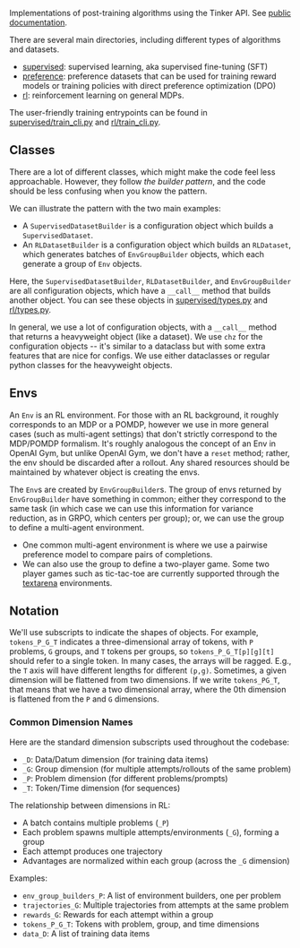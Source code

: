 Implementations of post-training algorithms using the Tinker API. See [public documentation](https://tinker-docs.thinkingmachines.dev/cookbook).

There are several main directories, including different types of algorithms and datasets.

- [supervised](tinker_cookbook/supervised): supervised learning, aka supervised fine-tuning (SFT)
- [preference](tinker_cookbook/preference): preference datasets that can be used for training reward models or training policies with direct preference optimization (DPO)
- [rl](tinker_cookbook/rl): reinforcement learning on general MDPs.

The user-friendly training entrypoints can be found in [supervised/train_cli.py](tinker_cookbook/supervised/train_cli.py) and [rl/train_cli.py](tinker_cookbook/rl/train_cli.py).

## Classes

There are a lot of different classes, which might make the code feel less approachable. However, they follow *the builder pattern*, and the code should be less confusing when you know the pattern.

We can illustrate the pattern with the two main examples:

- A `SupervisedDatasetBuilder` is a configuration object which builds a `SupervisedDataset`.
- An `RLDatasetBuilder` is a configuration object which builds an `RLDataset`, which generates batches of `EnvGroupBuilder` objects, which each generate a group of `Env` objects.

Here, the `SupervisedDatasetBuilder`, `RLDatasetBuilder`, and `EnvGroupBuilder` are all configuration objects, which have a `__call__` method that builds another object. You can see these objects in [supervised/types.py](tinker_cookbook/supervised/types.py) and [rl/types.py](tinker_cookbook/rl/types.py).

In general, we use a lot of configuration objects, with a `__call__` method that returns a heavyweight object (like a dataset). We use `chz` for the configuration objects -- it's similar to a dataclass but with some extra features that are nice for configs. We use either dataclasses or regular python classes for the heavyweight objects.

## Envs

An `Env` is an RL environment. For those with an RL background, it roughly corresponds to an MDP or a POMDP, however we use in more general cases (such as multi-agent settings) that don't strictly correspond to the MDP/POMDP formalism. It's roughly analogous the concept of an Env in OpenAI Gym, but unlike OpenAI Gym, we don't have a `reset` method; rather, the env should be discarded after a rollout. Any shared resources should be maintained by whatever object is creating the envs.

The `Env`s are created by `EnvGroupBuilder`s. The group of envs returned by `EnvGroupBuilder` have something in common; either they correspond to the same task (in which case we can use this information for variance reduction, as in GRPO, which centers per group); or, we can use the group to define a multi-agent environment.

- One common multi-agent environment is where we use a pairwise preference model to compare pairs of completions.
- We can also use the group to define a two-player game. Some two player games such as tic-tac-toe are currently supported through the [textarena](tinker_cookbook/rl/textarena_envs.py) environments.


## Notation

We'll use subscripts to indicate the shapes of objects. For example, `tokens_P_G_T` indicates a three-dimensional array of tokens, with `P` problems, `G` groups, and `T` tokens per groups, so `tokens_P_G_T[p][g][t]` should refer to a single token. In many cases, the arrays will be ragged. E.g., the `T` axis will have different lengths for different `(p,g)`. Sometimes, a given dimension will be flattened from two dimensions. If we write `tokens_PG_T`, that means that we have a two dimensional array, where the 0th dimension is flattened from the `P` and `G` dimensions.

### Common Dimension Names

Here are the standard dimension subscripts used throughout the codebase:

- `_D`: Data/Datum dimension (for training data items)
- `_G`: Group dimension (for multiple attempts/rollouts of the same problem)
- `_P`: Problem dimension (for different problems/prompts)
- `_T`: Token/Time dimension (for sequences)

The relationship between dimensions in RL:
- A batch contains multiple problems (`_P`)
- Each problem spawns multiple attempts/environments (`_G`), forming a group
- Each attempt produces one trajectory
- Advantages are normalized within each group (across the `_G` dimension)

Examples:
- `env_group_builders_P`: A list of environment builders, one per problem
- `trajectories_G`: Multiple trajectories from attempts at the same problem
- `rewards_G`: Rewards for each attempt within a group
- `tokens_P_G_T`: Tokens with problem, group, and time dimensions
- `data_D`: A list of training data items

